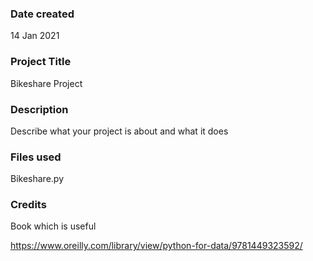 ### Date created
14 Jan 2021

### Project Title
Bikeshare Project

### Description
Describe what your project is about and what it does

### Files used
Bikeshare.py

### Credits
Book which is useful 

https://www.oreilly.com/library/view/python-for-data/9781449323592/


